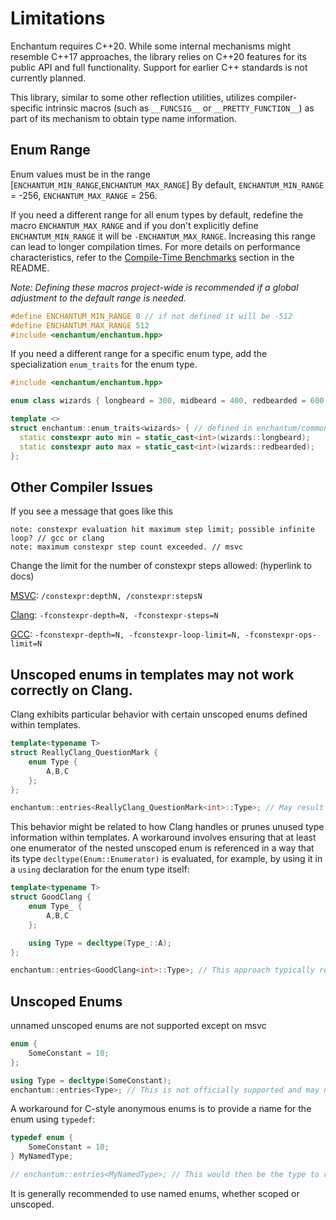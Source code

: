 # Limitations

Enchantum requires C++20. While some internal mechanisms might resemble C++17 approaches, the library relies on C++20 features for its public API and full functionality. Support for earlier C++ standards is not currently planned.

This library, similar to some other reflection utilities, utilizes compiler-specific intrinsic macros (such as `__FUNCSIG__` or `__PRETTY_FUNCTION__`) as part of its mechanism to obtain type name information.

## Enum Range

Enum values must be in the range [`ENCHANTUM_MIN_RANGE`,`ENCHANTUM_MAX_RANGE`] 
By default, `ENCHANTUM_MIN_RANGE` = -256, `ENCHANTUM_MAX_RANGE` = 256. 

If you need a different range for all enum types by default, redefine the macro `ENCHANTUM_MAX_RANGE` and if you don't explicitly define `ENCHANTUM_MIN_RANGE` it will be `-ENCHANTUM_MAX_RANGE`. Increasing this range can lead to longer compilation times. For more details on performance characteristics, refer to the [Compile-Time Benchmarks](../README.md#compile-time-benchmarks) section in the README.


*Note: Defining these macros project-wide is recommended if a global adjustment to the default range is needed.*

```cpp
#define ENCHANTUM_MIN_RANGE 0 // if not defined it will be -512
#define ENCHANTUM_MAX_RANGE 512
#include <enchantum/enchantum.hpp>
```

If you need a different range for a specific enum type, add the specialization `enum_traits` for the enum type.

```cpp
#include <enchantum/enchantum.hpp>

enum class wizards { longbeard = 300, midbeard = 400, redbearded = 600 };

template <> 
struct enchantum::enum_traits<wizards> { // defined in enchantum/common.hpp you only need that header
  static constexpr auto min = static_cast<int>(wizards::longbeard);
  static constexpr auto max = static_cast<int>(wizards::redbearded);
};
```

## Other Compiler Issues

If you see a message that goes like this

```
note: constexpr evaluation hit maximum step limit; possible infinite loop? // gcc or clang
note: maximum constexpr step count exceeded. // msvc
```

Change the limit for the number of constexpr steps allowed: (hyperlink to docs)

[MSVC](https://docs.microsoft.com/en-us/cpp/build/reference/constexpr-control-constexpr-evaluation): `/constexpr:depthN, /constexpr:stepsN`

[Clang](https://clang.llvm.org/docs/UsersManual.html#controlling-implementation-limits): `-fconstexpr-depth=N, -fconstexpr-steps=N`

[GCC](https://gcc.gnu.org/onlinedocs/gcc-14.2.0/gcc/C_002b_002b-Dialect-Options.html#index-fconstexpr-depth): `-fconstexpr-depth=N, -fconstexpr-loop-limit=N, -fconstexpr-ops-limit=N`

## Unscoped enums in templates may not work correctly on Clang.

Clang exhibits particular behavior with certain unscoped enums defined within templates.

```cpp
template<typename T>
struct ReallyClang_QuestionMark {
    enum Type {
        A,B,C
    };
};

enchantum::entries<ReallyClang_QuestionMark<int>::Type>; // May result in a compiler error on Clang
```

This behavior might be related to how Clang handles or prunes unused type information within templates. A workaround involves ensuring that at least one enumerator of the nested unscoped enum is referenced in a way that its type `decltype(Enum::Enumerator)` is evaluated, for example, by using it in a `using` declaration for the enum type itself:

```cpp
template<typename T>
struct GoodClang {
    enum Type_ {
        A,B,C
    };

    using Type = decltype(Type_::A);
};

enchantum::entries<GoodClang<int>::Type>; // This approach typically resolves the issue on Clang
```

## Unscoped Enums

unnamed unscoped enums are not supported except on msvc

```cpp
enum {
    SomeConstant = 10;
};

using Type = decltype(SomeConstant);
enchantum::entries<Type>; // This is not officially supported and may not work.
```

A workaround for C-style anonymous enums is to provide a name for the enum using `typedef`:
```cpp
typedef enum {
    SomeConstant = 10;
} MyNamedType;

// enchantum::entries<MyNamedType>; // This would then be the type to reflect
```
It is generally recommended to use named enums, whether scoped or unscoped.